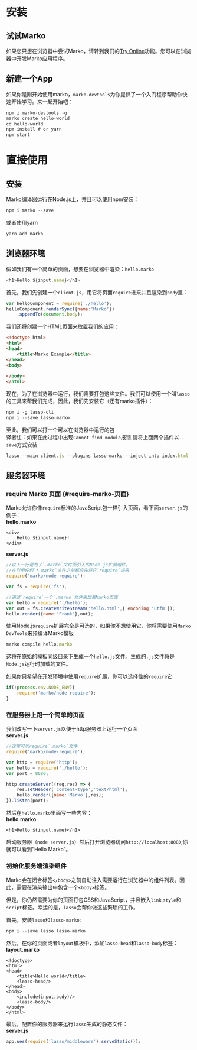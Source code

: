 # 安装

## 试试Marko

如果您只想在浏览器中尝试Marko，请转到我们的[Try Online](http://markojs.com/try-online)功能。您可以在浏览器中开发Marko应用程序。

## 新建一个App 

如果你是刚开始使用marko，`marko-devtools`为你提供了一个入门程序帮助你快速开始学习。来一起开始吧：

```js
npm i marko-devtools -g
marko create hello-world
cd hello-world
npm install # or yarn
npm start
```

# 直接使用 

## 安装 

Marko编译器运行在Node.js上，并且可以使用npm安装：

```js
npm i marko --save
```

或者使用yarn

```js
yarn add marko
```

## 浏览器环境

假如我们有一个简单的页面，想要在浏览器中渲染：`hello.marko`

```js
<h1>Hello ${input.name}</h1>
```

首先，我们先创建一个`client.js`，用它将页面`require`进来并且渲染到`body`里：

```js
var helloComponent = require('./hello');
helloComponent.renderSync({name:'Marko'})
	.appendTo(document.body);
```

我们还将创建一个HTML页面来放置我们的应用：

```html
<!doctype html>
<html>
<head>
    <title>Marko Example</title>
</head>
<body>
 
</body>
</html>
```

现在，为了在浏览器中运行，我们需要打包这些文件。我们可以使用一个叫`lasso`的工具来帮我们完成，因此，我们先安装它（还有marko插件）：

```js
npm i -g lasso-cli
npm i --save lasso-marko
```

至此，我们可以打一个可以在浏览器中运行的包  
译者注：如果在此过程中出现`Cannot find module`报错,请将上面两个插件以`--save`方式安装

```js
lasso --main client.js --plugins lasso-marko --inject-into index.html
```

## 服务器环境
### require Marko 页面 {#require-marko-页面}

Marko允许你像`require`标准的JavaScript包一样引入页面，看下面`server.js`的例子：  
**hello.marko**

```marko
<div>
    Hello ${input.name}!
</div>
```

**server.js**

```js
//以下一行是为了`.marko`文件而引入的Node.js扩展组件。
//在引用任何`*.marko`文件之前都应先将它`require`进来
require('marko/node-require');

var fs = require('fs');

//通过`require`一个`.marko`文件来加载Marko页面
var hello = require('./hello');
var out = fs.createWriteStream('hello.html',{ encoding:'utf8'});
hello.render({name:'Frank'},out);
```

使用Node.js`require`扩展完全是可选的，如果你不想使用它，你将需要使用`Marko DevTools`来预编译Marko模板

```js
marko compile hello.marko
```

这将在原始的模板同级目录下生成一个`hello.js`文件。生成的`.js`文件将是`Node.js`运行时加载的文件。

如果你只希望在开发环境中使用`require`扩展，你可以选择性的`require`它

```js
if(!process.env.NODE_ENV){
	require('marko/node-require');
}
```

### 在服务器上跑一个简单的页面

我们改写一下`server.js`以便于http服务器上运行一个页面  
**server.js**

```js
//这里可以require`.marko`文件
require('marko/node-require');

var http = require('http');
var hello = require('./hello');
var port = 8080;

http.createServer((req,res) => {
	res.setHeader('content-type','text/html');
	hello.render({name:'Marko'},res);
}).listen(port);
```

然后在`hello.marko`里面写一些内容：  
**hello.marko**

```marko
<h1>Hello ${input.name}</h1>
```

启动服务器（`node server.js`）然后打开浏览器访问`http://localhost:8080`,你就可以看到”Hello Marko”。

### 初始化服务端渲染组件

Marko会在闭合标签`</body>`之前自动注入需要运行在浏览器中的组件列表。因此，需要在渲染输出中包含一个`<body>`标签。

但是，你仍然需要为你的页面打包CSS和JavaScript，并且嵌入`link`,`style`和`script`标签。幸运的是，`lasso`会帮你做这些繁琐的工作。

首先，安装`lasso`和`lasso-marko`:

```js
npm i --save lasso lasso-marko
```

然后，在你的页面或者`layout`模板中，添加`lasso-head`和`lasso-body`标签：  
**layout.marko**

```marko
<!doctype>
<html>
<head>
    <title>Hello world</title>
    <lasso-head/>
</head>
<body>
    <include(input.body)/>
    <lasso-body/>
</body>
</html>
```

最后，配置你的服务器来运行`lasso`生成的静态文件：  
**server.js**

```js
app.ues(require('lasso/middleware').serveStatic());
```



